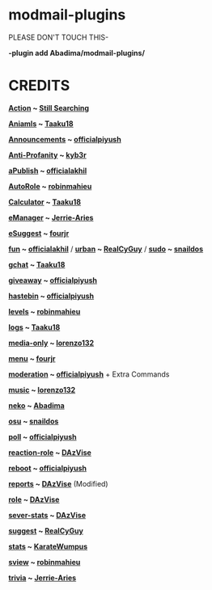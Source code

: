 # modmail-plugins

PLEASE DON'T TOUCH THIS-

**-plugin add Abadima/modmail-plugins/**


# CREDITS

**[Action]() ~ [Still Searching](https://github.com/)**

**[Aniamls](https://github.com/Taaku18/modmail-plugins/tree/master/animals) ~ [Taaku18](https://github.com/Taaku18)**

**[Announcements](https://github.com/officialpiyush/modmail-plugins/tree/master/announcement) ~ [officialpiyush](https://github.com/officialpiyush)**

**[Anti-Profanity](https://github.com/kyb3r/modmail-plugins/tree/master/profanity-filter) ~ [kyb3r](https://github.com/kyb3r)**

**[aPublish](https://github.com/officialakhil/modmail-plugins/tree/master/autopublish) ~ [officialakhil](https://github.com/officialakhil)**

**[AutoRole](https://github.com/robinmahieu/modmail-plugins/tree/master/autorole) ~ [robinmahieu](https://github.com/robinmahieu)**

**[Calculator](https://github.com/Taaku18/modmail-plugins/tree/master/bettercalc) ~ [Taaku18](https://github.com/Taaku18)**

**[eManager](https://github.com/Jerrie-Aries/modmail-plugins/tree/master/embedmanager) ~ [Jerrie-Aries](https://github.com/Jerrie-Aries)**

**[eSuggest](https://github.com/fourjr/modmail-plugins/tree/master/emoji-suggester) ~ [fourjr](https://github.com/fourjjr)**

**[fun](https://github.com/officialakhil/modmail-plugins/tree/master/fun) ~ [officialakhil](https://github.com/officialakhil)** / **[urban](https://github.com/RealCyGuy/modmail-plugins/tree/master/urban) ~ [RealCyGuy](https://github.com/RealCyGuy)** / **[sudo](https://github.com/snaildos/modmail-plugins/tree/master/sudo) ~ [snaildos](https://github.com/snaildos)**

**[gchat](https://github.com/Taaku18/modmail-plugins/tree/master/chatgames) ~ [Taaku18](https://github.com/Taaku18)**

**[giveaway](https://github.com/officialpiyush/modmail-plugins/tree/master/giveaway) ~ [officialpiyush](https://github.com/officialpiyush)**

**[hastebin](https://github.com/officialpiyush/modmail-plugins/tree/master/hastebin) ~ [officialpiyush](https://github.com/officialpiyush)**

**[levels](https://github.com/robinmahieu/modmail-plugins/tree/master/leveling) ~ [robinmahieu](https://github.com/robinmahieu)**

**[logs](https://github.com/Taaku18/modmail-plugins/tree/master/logger) ~ [Taaku18](https://github.com/Taaku18)**

**[media-only](https://github.com/lorenzo132/modmail-plugins/tree/master/media-only) ~ [lorenzo132](https://github.com/lorenzo132)**

**[menu](https://github.com/fourjr/modmail-plugins/tree/master/questions) ~ [fourjr](https://github.com/fourjr)**

**[moderation](https://github.com/officialpiyush/modmail-plugins/tree/master/moderation) ~ [officialpiyush](https://github.com/officialpiyush)** + Extra Commands

**[music](https://github.com/lorenzo132/modmail-plugins/tree/master/music) ~ [lorenzo132](https://github.com/lorenzo132)**

**[neko](https://github.com/Abadima/modmail-plugins/tree/master/neko) ~ [Abadima](https://github.com/Abadima)**

**[osu](https://github.com/snaildos/modmail-plugins/tree/master/osu) ~ [snaildos](https://github.com/snaildos)**

**[poll](https://github.com/officialpiyush/modmail-plugins/tree/master/poll) ~ [officialpiyush](https://github.com/officialpiyush)**

**[reaction-role](https://github.com/DAzVise/modmail-plugins/tree/master/reaction-role) ~ [DAzVise](https://github.com/DAzVise)**

**[reboot](https://github.com/officialpiyush/modmail-plugins/tree/master/reboot) ~ [officialpiyush](https://github.com/officialpiyush)**

**[reports](https://github.com/DAzVise/modmail-plugins/tree/master/reports) ~ [DAzVise](https://github.com/DAzVise)** (Modified)

**[role](https://github.com/DAzVise/modmail-plugins/tree/master/role) ~ [DAzVise](https://github.com/DAzVise)**

**[sever-stats](https://github.com/DAzVise/modmail-plugins/tree/master/serverstats) ~ [DAzVise](https://github.com/DAzVise)**

**[suggest](https://github.com/RealCyGuy/modmail-plugins/tree/master/suggest) ~ [RealCyGuy](https://github.com/RealCyGuy)**

**[stats](https://github.com/KarateWumpus/modmail-plugins/tree/master/stats) ~ [KarateWumpus](https://github.com/KarateWumpus)**

**[sview](https://github.com/robinmahieu/modmail-plugins/tree/master/supporters) ~ [robinmahieu](https://github.com/robinmahieu)**

**[trivia](https://github.com/Jerrie-Aries/modmail-plugins/tree/master/trivia) ~ [Jerrie-Aries](https://github.com/Jerrie-Aries)**
